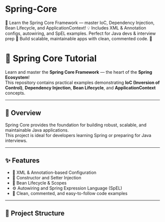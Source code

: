# Spring-Core
🌱 Learn the Spring Core Framework — master IoC, Dependency Injection, Bean Lifecycle, and ApplicationContext! 💡 Includes XML &amp; Annotation configs, autowiring, and SpEL examples. Perfect for Java devs &amp; interview prep 🚀 Build scalable, maintainable apps with clean, commented code. 🧩

# 🌱 Spring Core Tutorial

Learn and master the **Spring Core Framework** — the heart of the **Spring Ecosystem**!  
This repository contains practical examples demonstrating **IoC (Inversion of Control)**, **Dependency Injection**, **Bean Lifecycle**, and **ApplicationContext** concepts.  

---

## 🚀 Overview

Spring Core provides the foundation for building robust, scalable, and maintainable Java applications.  
This project is ideal for developers learning Spring or preparing for Java interviews.  

---

## ✨ Features

- 🌿 XML & Annotation-based Configuration  
- 🧩 Constructor and Setter Injection  
- 🔄 Bean Lifecycle & Scopes  
- ⚙️ Autowiring and Spring Expression Language (SpEL)  
- 🧠 Clean, commented, and easy-to-follow code examples  

---

## 📂 Project Structure


